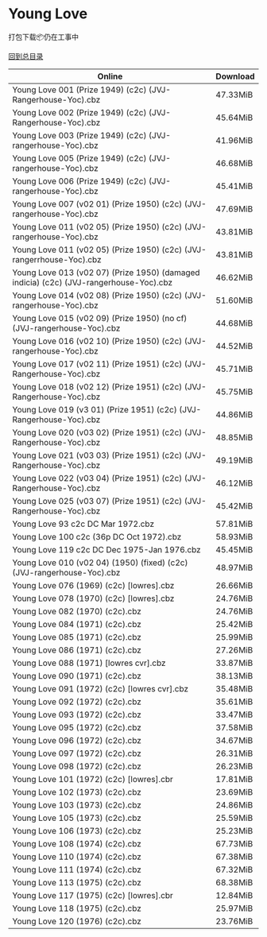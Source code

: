 # Young Love

打包下载📦仍在工事中

[回到总目录](/Catalogs.md)







Online | Download
--- | ---
Young Love 001 (Prize 1949) (c2c) (JVJ-Rangerhouse-Yoc).cbz | 47.33MiB
Young Love 002 (Prize 1949) (c2c) (JVJ-Rangerhouse-Yoc).cbz | 45.64MiB
Young Love 003 (Prize 1949) (c2c) (JVJ-rangerhouse-Yoc).cbz | 41.96MiB
Young Love 005 (Prize 1949) (c2c) (JVJ-rangerhouse-Yoc).cbz | 46.68MiB
Young Love 006 (Prize 1949) (c2c) (JVJ-rangerhouse-Yoc).cbz | 45.41MiB
Young Love 007 (v02 01) (Prize 1950) (c2c) (JVJ-rangerhouse-Yoc).cbz | 47.69MiB
Young Love 011 (v02 05) (Prize 1950) (c2c) (JVJ-rangerhouse-Yoc).cbz | 43.81MiB
Young Love 011 (v02 05) (Prize 1950) (c2c) (JVJ-rangerrhouse-Yoc).cbz | 43.81MiB
Young Love 013 (v02 07) (Prize 1950) (damaged indicia) (c2c) (JVJ-rangerhouse-Yoc).cbz | 46.62MiB
Young Love 014 (v02 08) (Prize 1950) (c2c) (JVJ-rangerhouse-Yoc).cbz | 51.60MiB
Young Love 015 (v02 09) (Prize 1950) (no cf) (JVJ-rangerhouse-Yoc).cbz | 44.68MiB
Young Love 016 (v02 10) (Prize 1950) (c2c) (JVJ-rangerhouse-Yoc).cbz | 44.52MiB
Young Love 017 (v02 11) (Prize 1951) (c2c) (JVJ-Rangerhouse-Yoc).cbz | 45.71MiB
Young Love 018 (v02 12) (Prize 1951) (c2c) (JVJ-Rangerhouse-Yoc).cbz | 45.75MiB
Young Love 019 (v3 01) (Prize 1951) (c2c) (JVJ-Rangerhouse-Yoc).cbz | 44.86MiB
Young Love 020 (v03 02) (Prize 1951) (c2c) (JVJ-Rangerhouse-Yoc).cbz | 48.85MiB
Young Love 021 (v03 03) (Prize 1951) (c2c) (JVJ-Rangerhouse-Yoc).cbz | 49.19MiB
Young Love 022 (v03 04) (Prize 1951) (c2c) (JVJ-Rangerhouse-Yoc).cbz | 46.12MiB
Young Love 025 (v03 07) (Prize 1951) (c2c) (JVJ-Rangerhouse-Yoc).cbz | 45.42MiB
Young Love 93 c2c DC Mar 1972.cbz | 57.81MiB
Young Love 100 c2c (36p DC Oct 1972).cbz | 58.93MiB
Young Love 119 c2c DC Dec 1975-Jan 1976.cbz | 45.45MiB
Young Love 010 (v02 04) (1950) (fixed) (c2c) (JVJ-rangerhouse-Yoc).cbz | 48.97MiB
Young Love 076 (1969) (c2c) [lowres].cbz | 26.66MiB
Young Love 078 (1970) (c2c) [lowres].cbz | 24.76MiB
Young Love 082 (1970) (c2c).cbz | 24.76MiB
Young Love 084 (1971) (c2c).cbz | 25.42MiB
Young Love 085 (1971) (c2c).cbz | 25.99MiB
Young Love 086 (1971) (c2c).cbz | 27.26MiB
Young Love 088 (1971) [lowres cvr].cbz | 33.87MiB
Young Love 090 (1971) (c2c).cbz | 38.13MiB
Young Love 091 (1972) (c2c) [lowres cvr].cbz | 35.48MiB
Young Love 092 (1972) (c2c).cbz | 35.61MiB
Young Love 093 (1972) (c2c).cbz | 33.47MiB
Young Love 095 (1972) (c2c).cbz | 37.58MiB
Young Love 096 (1972) (c2c).cbz | 34.67MiB
Young Love 097 (1972) (c2c).cbz | 26.31MiB
Young Love 098 (1972) (c2c).cbz | 26.23MiB
Young Love 101 (1972) (c2c) [lowres].cbr | 17.81MiB
Young Love 102 (1973) (c2c).cbz | 23.69MiB
Young Love 103 (1973) (c2c).cbz | 24.86MiB
Young Love 105 (1973) (c2c).cbz | 25.59MiB
Young Love 106 (1973) (c2c).cbz | 25.23MiB
Young Love 108 (1974) (c2c).cbz | 67.73MiB
Young Love 110 (1974) (c2c).cbz | 67.38MiB
Young Love 111 (1974) (c2c).cbz | 67.32MiB
Young Love 113 (1975) (c2c).cbz | 68.38MiB
Young Love 117 (1975) (c2c) [lowres].cbr | 12.84MiB
Young Love 118 (1975) (c2c).cbz | 25.97MiB
Young Love 120 (1976) (c2c).cbz | 23.76MiB